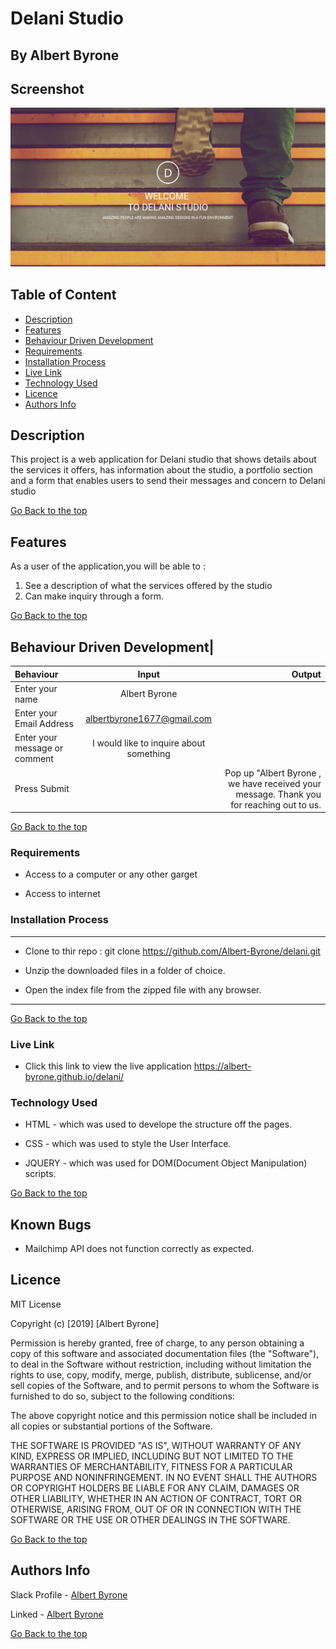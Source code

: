 # Delani Studio

 ## By Albert Byrone


## Screenshot
 ![image](./assets/delanii.png)

 ## Table of Content

 - [Description](#description)
 - [Features](#features)
 - [Behaviour Driven Development](#Behaviour-Driven-Development)
 - [Requirements](#requirements)
 - [Installation Process](#installation-Process)
 - [Live Link](#Live-Link)
 - [Technology  Used](#technology-Used)
 - [Licence](#licence)
 - [Authors Info](#Authors-Info)


 ## Description

 <p>This project is a web application for Delani studio that shows details about the services it offers, has information about the studio, a portfolio section and a form that enables users to send their messages and concern to Delani studio</p>

[Go Back to the top](#delani-studio)

## Features

As a user of the application,you will be able to :

1. See a description of what the services offered by the studio
1. Can make inquiry through a form.  


[Go Back to the top](#delani-studio)

## Behaviour Driven Development|

| Behaviour      | Input        | Output       |
| :------------- | :----------: | -----------: |
|  Enter your name  |   Albert Byrone |     |
| Enter your Email Address  | albertbyrone1677@gmail.com |   |
| Enter your message or comment   |  I would like to inquire about something     |     |
| Press Submit|     |Pop up "Albert Byrone , we have received your message. Thank you for reaching out to us.|


[Go Back to the top](#delani-studio)
 ###  Requirements

 * Access to  a computer or any other garget

 * Access to internet

 ### Installation Process

 ****  
* Clone to thir repo : git clone https://github.com/Albert-Byrone/delani.git

* Unzip the downloaded files in a folder of choice.

* Open the index file from the zipped file with any browser.
 ****
 [Go Back to the top](#delani-studio)
### Live Link 

- Click this link to view the live application https://albert-byrone.github.io/delani/

### Technology  Used
* HTML - which was used to develope the structure off the pages.

* CSS - which was used to style the User Interface.

* JQUERY - which was used for DOM(Document Object Manipulation) scripts.

[Go Back to the top](#delani-studio)

## Known Bugs
* Mailchimp API does not function correctly as expected.

## Licence

MIT License

Copyright (c) [2019] [Albert Byrone]

Permission is hereby granted, free of charge, to any person obtaining a copy
of this software and associated documentation files (the "Software"), to deal
in the Software without restriction, including without limitation the rights
to use, copy, modify, merge, publish, distribute, sublicense, and/or sell
copies of the Software, and to permit persons to whom the Software is
furnished to do so, subject to the following conditions:

The above copyright notice and this permission notice shall be included in all
copies or substantial portions of the Software.

THE SOFTWARE IS PROVIDED "AS IS", WITHOUT WARRANTY OF ANY KIND, EXPRESS OR
IMPLIED, INCLUDING BUT NOT LIMITED TO THE WARRANTIES OF MERCHANTABILITY,
FITNESS FOR A PARTICULAR PURPOSE AND NONINFRINGEMENT. IN NO EVENT SHALL THE
AUTHORS OR COPYRIGHT HOLDERS BE LIABLE FOR ANY CLAIM, DAMAGES OR OTHER
LIABILITY, WHETHER IN AN ACTION OF CONTRACT, TORT OR OTHERWISE, ARISING FROM,
OUT OF OR IN CONNECTION WITH THE SOFTWARE OR THE USE OR OTHER DEALINGS IN THE
SOFTWARE.

[Go Back to the top](#delani-studio)

## Authors Info

Slack Profile - [Albert Byrone](https://app.slack.com/client/T077KKCG6/GLRQR61NW/user_profile/UKXCHMCNP?cdn_fallback=1)

Linked - [Albert Byrone](https://www.linkedin.com/in/albert-byrone-664811144/)


[Go Back to the top](#delani-studio)


 
